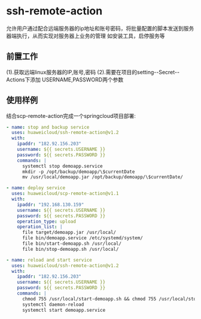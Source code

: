 # ssh-remote-action
允许用户通过配合远端服务器的ip地址和账号密码，将批量配置的脚本发送到服务器端执行，从而实现对服务器上业务的管理
如安装工具，启停服务等
## **前置工作**
(1).获取远端linux服务器的IP,账号,密码
(2).需要在项目的setting--Secret--Actions下添加 USERNAME,PASSWORD两个参数

## **使用样例**
结合scp-remote-action完成一个springcloud项目部署:
```yaml
- name: stop and backup service
  uses: huaweicloud/ssh-remote-action@v1.2
  with:
    ipaddr: "182.92.156.203"
    username: ${{ secrets.USERNAME }}
    password: ${{ secrets.PASSWORD }}
    commands: |
      systemctl stop demoapp.service
      mkdir -p /opt/backup/demoapp/\$currentDate
      mv /usr/local/demoapp.jar /opt/backup/demoapp/\$currentDate/

- name: deploy service
  uses: huaweicloud/scp-remote-action@v1.1
  with:
    ipaddr: "192.168.130.159"
    username: ${{ secrets.USERNAME }}
    password: ${{ secrets.PASSWORD }}
    operation_type: upload
    operation_list: |
      file target/demoapp.jar /usr/local/
      file bin/demoapp.service /etc/systemd/system/
      file bin/start-demoapp.sh /usr/local/
      file bin/stop-demoapp.sh /usr/local/

- name: reload and start service
  uses: huaweicloud/ssh-remote-action@v1.2
  with:
    ipaddr: "182.92.156.203"
    username: ${{ secrets.USERNAME }}
    password: ${{ secrets.PASSWORD }}
    commands: |
      chmod 755 /usr/local/start-demoapp.sh && chmod 755 /usr/local/stop-demoapp.sh
      systemctl daemon-reload
      systemctl start demoapp.service
```